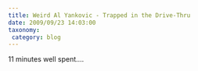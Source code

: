 ```yaml
---
title: Weird Al Yankovic - Trapped in the Drive-Thru
date: 2009/09/23 14:03:00
taxonomy: 
 category: blog 
---
```


11 minutes well spent....

